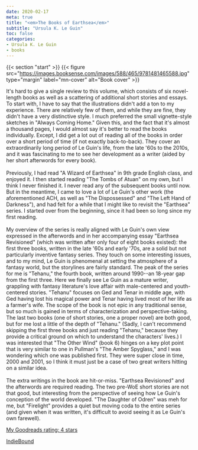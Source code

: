 ```yaml
---
date: 2020-02-17
meta: true
title: "<em>The Books of Earthsea</em>"
subtitle: "Ursula K. Le Guin"
toc: false
categories:
- Ursula K. Le Guin
- books
---
```


{{< section "start" >}}
{{< figure src="https://images.booksense.com/images/588/465/9781481465588.jpg" type="margin" label="mn-cover" alt="Book cover" >}}

It's hard to give a single review to this volume, which consists of six novel-length books as well as a scattering of additional short stories and essays. To start with, I have to say that the illustrations didn't add a ton to my experience. There are relatively few of them, and while they are fine, they didn't have a very distinctive style. I much preferred the small vignette-style sketches in "Always Coming Home." Given this, and the fact that it's almost a thousand pages, I would almost say it's better to read the books individually. Except, I did get a lot out of reading all of the books in order over a short period of time (if not exactly back-to-back). They cover an extraordinarily long period of Le Guin's life, from the late '60s to the 2010s, and it was fascinating to me to see her development as a writer (aided by her short afterwords for every book). <br /><br />Previously, I had read "A Wizard of Earthsea" in 9th grade English class, and enjoyed it. I then started reading "The Tombs of Atuan" on my own, but I think I never finished it. I never read any of the subsequent books until now. But in the meantime, I came to love a lot of Le Guin's other work (the aforementioned ACH, as well as "The Dispossessed" and "The Left Hand of Darkness"), and had felt for a while that I might like to revisit the "Earthsea" series. I started over from the beginning, since it had been so long since my first reading.<br /><br />My overview of the series is really aligned with Le Guin's own view expressed in the afterwords and in her accompanying essay "Earthsea Revisioned" (which was written after only four of eight books existed): the first three books, written in the late '60s and early '70s, are a solid but not particularly inventive fantasy series. They touch on some interesting issues, and to my mind, Le Guin is phenomenal at setting the atmosphere of a fantasy world, but the storylines are fairly standard. The peak of the series for me is "Tehanu," the fourth book, written around 1990--an 18-year gap from the first three. Here we finally see Le Guin as a mature writer, grappling with fantasy literature's love affair with male-centered and youth-centered stories. "Tehanu" focuses on Ged and Tenar in middle age, with Ged having lost his magical power and Tenar having lived most of her life as a farmer's wife. The scope of the book is not epic in any traditional sense, but so much is gained in terms of characterization and perspective-taking. The last two books (one of short stories, one a proper novel) are both good, but for me lost a little of the depth of "Tehanu." (Sadly, I can't recommend skipping the first three books and just reading "Tehanu," because they provide a critical ground on which to understand the characters' lives.) I was interested that "The Other Wind" (book 6) hinges on a key plot point that is very similar to one in Pullman's "The Amber Spyglass," and I was wondering which one was published first. They were super close in time, 2000 and 2001, so I think it must just be a case of two great writers hitting on a similar idea.<br /><br />The extra writings in the book are hit-or-miss. "Earthsea Revisioned" and the afterwords are required reading. The two pre-WoE short stories are not that good, but interesting from the perspective of seeing how Le Guin's conception of the world developed. "The Daughter of Odren" was meh for me, but "Firelight" provides a quiet but moving coda to the entire series (and given when it was written, it's difficult to avoid seeing it as Le Guin's own farewell).

[My Goodreads rating: 4 stars](https://www.goodreads.com/review/show/3033228375)  

[IndieBound](https://www.indiebound.org/book/9781481465588)
